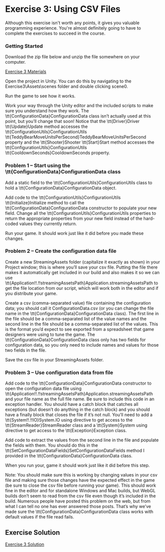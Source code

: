 # Exercise 3: Using CSV Files

Although this exercise isn't worth any points, it gives you valuable programming experience. You're almost definitely going to have to complete the exercises to succeed in the course.

### Getting Started

Download the zip file below and unzip the file somewhere on your computer.

[ Exercise 3 Materials](https://d3c33hcgiwev3.cloudfront.net/_804365d8b7ec928f229597fb3890371c_1-3-Exercise-3-Materials.zip?Expires=1643068800&Signature=EP9LNp-yG6bIZqI3Nx23YT5R3LdfoVFl5XglpTiDqoWNCoFzRVEykIPv89~rBz-4qMt-KX4pvVt05pRTOGtFJ5Y~dKr1NFgqlxL5OPpdE~6MTLAbqPyrzbYimSu8R1osUDY6iUuK5FqTwLkFa4DzvOsqpR~6WBdM5A-ntoqn~eI_&Key-Pair-Id=APKAJLTNE6QMUY6HBC5A)

Open the project in Unity. You can do this by navigating to the Exercise3\Assets\scenes folder and double clicking scene0.

Run the game to see how it works.

Work your way through the Unity editor and the included scripts to make sure you understand how they work. The \tt{ConfigurationData}ConfigurationData class isn’t actually used at this point, but you’ll change that soon! Notice that the \tt{Driver}Driver \tt{Update}Update method accesses the \tt{ConfigurationUtils}ConfigurationUtils \tt{TeddyBearMoveUnitsPerSecond}TeddyBearMoveUnitsPerSecond property and the \tt{Shooter}Shooter \tt{Start}Start method accesses the \tt{ConfigurationUtils}ConfigurationUtils \tt{CooldownSeconds}CooldownSeconds property.

### Problem 1 – Start using the \tt{ConfigurationData}ConfigurationData class

Add a static field to the \tt{ConfigurationUtils}ConfigurationUtils class to hold a \tt{ConfigurationData}ConfigurationData object.

Add code to the \tt{ConfigurationUtils}ConfigurationUtils \tt{Initialize}Initialize method to call the \tt{ConfigurationData}ConfigurationData constructor to populate your new field. Change all the \tt{ConfigurationUtils}ConfigurationUtils properties to return the appropriate properties from your new field instead of the hard-coded values they currently return.

Run your game. It should work just like it did before you made these changes.

### Problem 2 – Create the configuration data file

Create a new StreamingAssets folder (capitalize it exactly as shown) in your Project window; this is where you’ll save your csv file. Putting the file there makes it automatically get included in our build and also makes it so we can use \tt{Application\!\!.\!\!streamingAssetsPath}Application.streamingAssetsPath to get the file location from our script, which will work both in the editor and if you distribute your game.

Create a csv (comma-separated value) file containing the configuration data; you should call it ConfigurationData.csv (or you can change the file name in the \tt{ConfigurationData}ConfigurationData class). The first line in the file should be a comma-separated list of the value names and the second line in the file should be a comma-separated list of the values. This is the format you’d expect to see exported from a spreadsheet that game designers were using to tune the game. The \tt{ConfigurationData}ConfigurationData class only has two fields for configuration data, so you only need to include names and values for those two fields in the file. 

Save the csv file in your StreamingAssets folder.

### Problem 3 – Use configuration data from file

Add code to the \tt{ConfigurationData}ConfigurationData constructor to open the configuration data file using \tt{Application\!\!.\!\!streamingAssetsPath}Application.streamingAssetsPath and your file name as the full file name. Be sure to include this code in an exception handler. You should have a catch block that catches all exceptions (but doesn’t do anything in the catch block) and you should have a finally block that closes the file if it’s not null. You’ll need to add a \tt{System\!\!.\!\!IO}System.IO using directive to get access to the \tt{StreamReader}StreamReader class and a \tt{System}System using directive to get access to the \tt{Exception}Exception class.

Add code to extract the values from the second line in the file and populate the fields with them. You should do this in the \tt{SetConfigurationDataFields}SetConfigurationDataFields method I provided in the \tt{ConfigurationData}ConfigurationData class.

When you run your, game it should work just like it did before this step.

Note: You should make sure this is working by changing values in your csv file and making sure those changes have the expected effect in the game (be sure to close the csv file before running your game). This should work fine in the editor and for standalone Windows and Mac builds, but WebGL builds don’t seem to read from the csv file even though it’s included in the build. Numerous people have posted this problem on the web, but from what I can tell no one has ever answered those posts. That’s why we’ve made sure the \tt{ConfigurationData}ConfigurationData class works with default values if the file read fails.

## Exercise Solution

[Exercise 3 Solution](https://d3c33hcgiwev3.cloudfront.net/_a763b2de61fe9b342615eb369baaadf9_1-3-Exercise-3-Solution.zip?Expires=1643068800&Signature=lgzGjWrxq31O2GT9Ao6oWWQdcYfX8uxVXzBpwoZpxvfwIWkw3Xiks0WdAHSvYuctTdgIShTyWwPjfuFriNdcoyJ1pNIySXrBGxJzhKTut02iXrBRu7NXRCre6kQwi9d3-u3k--pP4-UnBk6~PKDiLxTat2ADdwxwzbZbGMYO33Y_&Key-Pair-Id=APKAJLTNE6QMUY6HBC5A)
